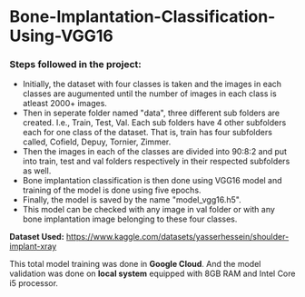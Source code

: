 # Bone-Implantation-Classification-Using-VGG16



### Steps followed in the project:

- Initially, the dataset with four classes is taken and the images in each classes are augumented until the number of images in each class is atleast 2000+ images.
- Then in seperate folder named "data", three different sub folders are created. I.e., Train, Test, Val. Each sub folders have 4 other subfolders each for one class of the dataset. That is, train has four subfolders called, Cofield, Depuy, Tornier, Zimmer.
- Then the images in each of the classes are divided into 90:8:2 and put into train, test and val folders respectively in their respected subfolders as well.
- Bone implantation classification is then done using VGG16 model and training of the model is done using five epochs. 
- Finally, the model is saved by the name "model_vgg16.h5". 
- This model can be checked with any image in val folder or with any bone implantation image belonging to these four classes.


**Dataset Used:** https://www.kaggle.com/datasets/yasserhessein/shoulder-implant-xray

This total model training was done in **Google Cloud**. And the model validation was done on **local system** equipped with 8GB RAM and Intel Core i5 processor.
